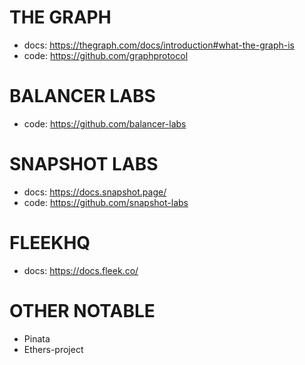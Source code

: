 # THE GRAPH
- docs: https://thegraph.com/docs/introduction#what-the-graph-is
- code: https://github.com/graphprotocol

# BALANCER LABS
- code: https://github.com/balancer-labs

# SNAPSHOT LABS
- docs: https://docs.snapshot.page/
- code: https://github.com/snapshot-labs

# FLEEKHQ
- docs: https://docs.fleek.co/

# OTHER NOTABLE

- Pinata
- Ethers-project
